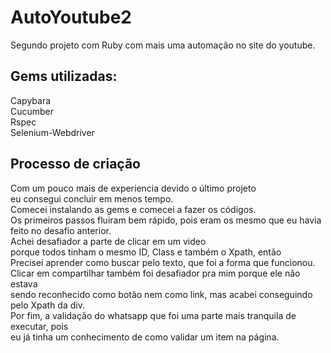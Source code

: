# AutoYoutube2
Segundo projeto com Ruby com mais uma automação no site do youtube.

## Gems utilizadas:
Capybara \
Cucumber \
Rspec \
Selenium-Webdriver

## Processo de criação

Com um pouco mais de experiencia devido o último projeto \
eu consegui concluir em menos tempo. \
Comecei instalando as gems e comecei a fazer os códigos. \
Os primeiros passos fluiram bem rápido, pois eram os mesmo que eu havia \
feito no desafio anterior. \
Achei desafiador a parte de clicar em um video \
porque todos tinham o mesmo ID, Class e também o Xpath, então \
Precisei aprender como buscar pelo texto, que foi a forma que funcionou. \
Clicar em compartilhar também foi desafiador pra mim porque ele não estava \
sendo reconhecido como botão nem como link, mas acabei conseguindo pelo Xpath da div. \
Por fim, a validação do whatsapp que foi uma parte mais tranquila de executar, pois \
eu já tinha um conhecimento de como validar um item na página.
